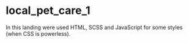 # local_pet_care_1

In this landing were used HTML, SCSS and JavaScript for some styles (when CSS is powerless).
